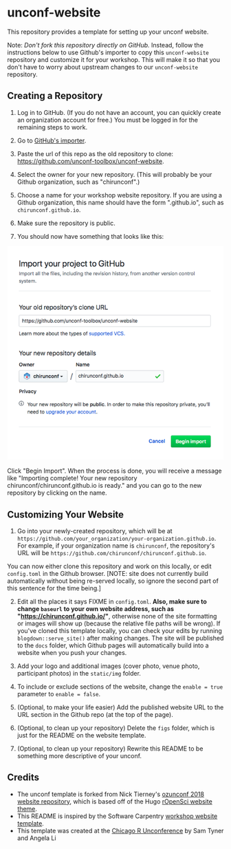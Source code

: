 # unconf-website

This repository provides a template for setting up your unconf website. 

Note: _Don't fork this repository directly on GitHub._ Instead, follow the instructions below to use Github's importer to copy this `unconf-website` repository and customize it for your workshop. This will make it so that you don't have to worry about upstream changes to our `unconf-website` repository.

## Creating a Repository

1.  Log in to GitHub.
    (If you do not have an account, you can quickly create an organization account for free.)
    You must be logged in for the remaining steps to work.

2.  Go to <a href="https://github.com/new/import" target="_blank">GitHub's importer</a>.

3.  Paste the url of this repo as the old repository to clone:
    <https://github.com/unconf-toolbox/unconf-website>.

4.  Select the owner for your new repository.
    (This will probably be your Github organization, such as "chirunconf".)

5.  Choose a name for your workshop website repository.
    If you are using a Github organization, this name should have the form "<organization-name>.github.io", such as `chirunconf.github.io`.

6.  Make sure the repository is public.

7.  You should now have something that looks like this: 

![](figs/github-import.png)

Click "Begin Import".
    When the process is done,
    you will receive a message like
    "Importing complete! Your new repository chirunconf/chirunconf.github.io is ready."
    and you can go to the new repository by clicking on the name.

## Customizing Your Website

1.  Go into your newly-created repository,
    which will be at `https://github.com/your_organization/your-organization.github.io`.
    For example,
    if your organization name is `chirunconf`,
    the repository's URL will be `https://github.com/chirunconf/chirunconf.github.io`.

You can now either clone this repository and work on this locally, or edit `config.toml` in the Github browser. [NOTE: site does not currently build automatically without being re-served locally, so ignore the second part of this sentence for the time being.]

2.  Edit all the places it says FIXME in `config.toml`. **Also, make sure to change `baseurl` to your own website address, such as "https://chirunconf.github.io/"**, otherwise none of the site formatting or images will show up (because the relative file paths will be wrong). If you've cloned this template locally, you can check your edits by running `blogdown::serve_site()` after making changes. The site will be published to the `docs` folder, which Github pages will automatically build into a website when you push your changes.

3. Add your logo and additional images (cover photo, venue photo, participant photos) in the `static/img` folder.

4. To include or exclude sections of the website, change the `enable = true` parameter to `enable = false`. 

4. (Optional, to make your life easier) Add the published website URL to the URL section in the Github repo (at the top of the page).

5. (Optional, to clean up your repository) Delete the `figs` folder, which is just for the README on the website template. 

6. (Optional, to clean up your repository) Rewrite this README to be something more descriptive of your unconf.

## Credits 

- The unconf template is forked from Nick Tierney's [ozunconf 2018 website repository](https://github.com/ropensci/ozunconf18), which is based off of the Hugo [rOpenSci website theme](https://github.com/ropensci/ozunconf18/tree/master/themes/hugo-ropensci-theme).
- This README is inspired by the Software Carpentry [workshop website template](https://github.com/carpentries/workshop-template).
- This template was created at the [Chicago R Unconference](https://chirunconf.github.io) by Sam Tyner and Angela Li